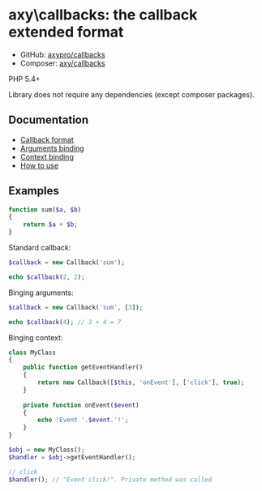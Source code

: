# axy\callbacks: the callback extended format

 * GitHub: [axypro/callbacks](https://github.com/axypro/callbacks)
 * Composer: [axy/callbacks](https://packagist.org/packages/axy/callbacks)

PHP 5.4+

Library does not require any dependencies (except composer packages).

## Documentation

* [Callback format](format.md)
* [Arguments binding](args.md)
* [Context binding](bind.md)
* [How to use](Callback.md)

## Examples

```php
function sum($a, $b)
{
    return $a + $b;
}
```

Standard callback:
```php
$callback = new Callback('sum');

echo $callback(2, 2);
```

Binging arguments:
```php
$callback = new Callback('sum', [3]);

echo $callback(4); // 3 + 4 = 7
```

Binging context:
```php
class MyClass
{
    public function getEventHandler()
    {
        return new Callback([$this, 'onEvent'], ['click'], true);
    }
    
    private function onEvent($event)
    {
        echo 'Event '.$event.'!';
    }
}

$obj = new MyClass();
$handler = $obj->getEventHandler();

// click
$handler(); // "Event click!". Private method was called
```
